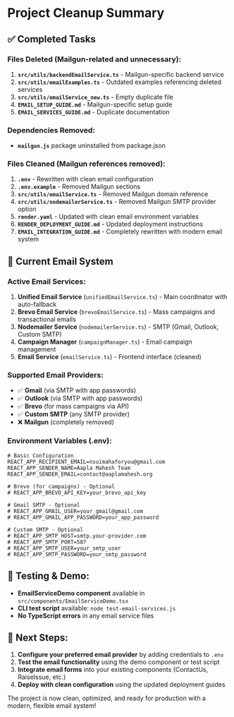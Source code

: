 # Project Cleanup Summary

## ✅ Completed Tasks

### Files Deleted (Mailgun-related and unnecessary):
1. **`src/utils/backendEmailService.ts`** - Mailgun-specific backend service
2. **`src/utils/emailExamples.ts`** - Outdated examples referencing deleted services  
3. **`src/utils/emailService_new.ts`** - Empty duplicate file
4. **`EMAIL_SETUP_GUIDE.md`** - Mailgun-specific setup guide
5. **`EMAIL_SERVICES_GUIDE.md`** - Duplicate documentation

### Dependencies Removed:
- **`mailgun.js`** package uninstalled from package.json

### Files Cleaned (Mailgun references removed):
1. **`.env`** - Rewritten with clean email configuration
2. **`.env.example`** - Removed Mailgun sections
3. **`src/utils/emailService.ts`** - Removed Mailgun domain reference
4. **`src/utils/nodemailerService.ts`** - Removed Mailgun SMTP provider option
5. **`render.yaml`** - Updated with clean email environment variables
6. **`RENDER_DEPLOYMENT_GUIDE.md`** - Updated deployment instructions
7. **`EMAIL_INTEGRATION_GUIDE.md`** - Completely rewritten with modern email system

## 📧 Current Email System

### Active Email Services:
1. **Unified Email Service** (`unifiedEmailService.ts`) - Main coordinator with auto-fallback
2. **Brevo Email Service** (`brevoEmailService.ts`) - Mass campaigns and transactional emails
3. **Nodemailer Service** (`nodemailerService.ts`) - SMTP (Gmail, Outlook, Custom SMTP)
4. **Campaign Manager** (`campaignManager.ts`) - Email campaign management
5. **Email Service** (`emailService.ts`) - Frontend interface (cleaned)

### Supported Email Providers:
- ✅ **Gmail** (via SMTP with app passwords)
- ✅ **Outlook** (via SMTP with app passwords)  
- ✅ **Brevo** (for mass campaigns via API)
- ✅ **Custom SMTP** (any SMTP provider)
- ❌ **Mailgun** (completely removed)

### Environment Variables (.env):
```env
# Basic Configuration
REACT_APP_RECIPIENT_EMAIL=nsuimahaforyou@gmail.com
REACT_APP_SENDER_NAME=Aapla Mahesh Team
REACT_APP_SENDER_EMAIL=contact@aaplamahesh.org

# Brevo (for campaigns) - Optional
# REACT_APP_BREVO_API_KEY=your_brevo_api_key

# Gmail SMTP - Optional
# REACT_APP_GMAIL_USER=your_gmail@gmail.com
# REACT_APP_GMAIL_APP_PASSWORD=your_app_password

# Custom SMTP - Optional
# REACT_APP_SMTP_HOST=smtp.your-provider.com
# REACT_APP_SMTP_PORT=587
# REACT_APP_SMTP_USER=your_smtp_user
# REACT_APP_SMTP_PASSWORD=your_smtp_password
```

## 🧪 Testing & Demo:
- **EmailServiceDemo component** available in `src/components/EmailServiceDemo.tsx`
- **CLI test script** available: `node test-email-services.js`
- **No TypeScript errors** in any email service files

## 🚀 Next Steps:
1. **Configure your preferred email provider** by adding credentials to `.env`
2. **Test the email functionality** using the demo component or test script
3. **Integrate email forms** into your existing components (ContactUs, RaiseIssue, etc.)
4. **Deploy with clean configuration** using the updated deployment guides

The project is now clean, optimized, and ready for production with a modern, flexible email system!
